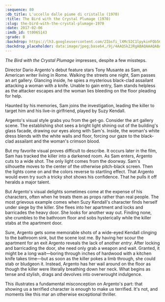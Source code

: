 ```yaml
---
:sequence: 80
:db_title: L'uccello dalle piume di cristallo (1970)
:title: The Bird with the Crystal Plumage (1970)
:slug: the-bird-with-the-crystal-plumage-1970
:date: 2017-02-06
:imdb_id: tt0065143
:grade: B
:backdrop: https://lh3.googleusercontent.com/2Ibsfi_lXMc52C1lpykinFQb56cFjJBHhfpp15OV-BFN-y01dEBchhP5fXe-KBlvJtfixSYoHQFcM_Pmtx85wUmWbJd7iIpnwRYQjMWbRF7I7S4JfGRlbInK9hrfdZpqNvUTug=w1000-l75-rj
:backdrop_placeholder: data:image/jpeg;base64,/9j/4AAQSkZJRgABAQAAAQABAAD/2wCEACgcHiMeGSgjISMtKygwPGRBPDc3PHtYXUlkkYCZlo+AjIqgtObDlKrarYqMyP/L2u71////m8H////6/+b98/gBKy0tPDU8dkFBdvilgKX47Pj4+Pjs+Oz4+Pjs7Ozs7Ozs7Pjs7Pj47Ozs+Ozs7Oz47Ozs7Ozs7Ozs7Ozs7Ozs7P/AABEIAAsAFAMBIgACEQEDEQH/xAAXAAEBAQEAAAAAAAAAAAAAAAAABAUB/8QAGxAAAwACAwAAAAAAAAAAAAAAAAECESESMTL/xAAUAQEAAAAAAAAAAAAAAAAAAAAA/8QAFBEBAAAAAAAAAAAAAAAAAAAAAP/aAAwDAQACEQMRAD8AxuyyUlC47WCRHZqk8J6wAv2wAB//2Q==
---
```


_The Bird with the Crystal Plumage_ impresses, despite a few missteps.

Director Dario Argento's debut feature stars Tony Musante as Sam, an American writer living in Rome. Walking the streets one night, Sam passes an art gallery. Glancing inside, he spies a mysterious black-clad assailant attacking a woman with a knife. Unable to gain entry, Sam stands helpless as the attacker escapes and the woman lies bleeding on the floor pleading for help.

Haunted by his memories, Sam joins the investigation, leading the killer to target him and his live-in girlfriend, played by Suzy Kendall.

Argento's visual style grabs you from the get-go. Consider the art gallery scene. The establishing shot sees a bright light shining out of the building's glass facade, drawing our eyes along with Sam's. Inside, the woman's white dress blends with the white walls and floor, forcing our gaze to the black-clad assailant and the woman's crimson blood.

But my favorite visual proves difficult to describe. It occurs later in the film, Sam has tracked the killer into a darkened room. As Sam enters, Argento cuts to a wide shot. The only light comes from the doorway. Sam's silhouette moves to the center of the otherwise pitch-black screen. Then the lights come on and the colors reverse to startling effect. That Argento would even try such a tricky shot shows his confidence. That he pulls it off heralds a major talent.

But Argento's visual delights sometimes come at the expense of his characters, often when he treats them as props rather than real people.  The most grievous example comes when Suzy Kendall's character finds herself under siege by the killer. She flees into her apartment and locks and barricades the heavy door. She looks for another way out. Finding none, she crumbles to the bathroom floor and sobs hysterically while the killer stabs at the apartment door.

Sure, Argento gets some memorable shots of a wide-eyed Kendall clinging to the bathroom sink, but the scene lost me. By having her scour the apartment for an exit Argento reveals the lack of another _entry_. After locking and barricading the door, she need only grab a weapon and wait. Granted, it might be a long wait—boring through inches of hardwood with a kitchen knife takes time—but as soon as the killer pokes a limb through, she could stab or bludgeon it. Instead, Argento has her wail around on the floor as though the killer were literally breathing down her neck. What begins as tense and stylish, drags and devolves into overwrought indulgence.

This illustrates a fundamental misconception on Argento's part: that showing us a terrified character is enough to make _us_ terrified. It's not, and moments like this mar an otherwise exceptional thriller.